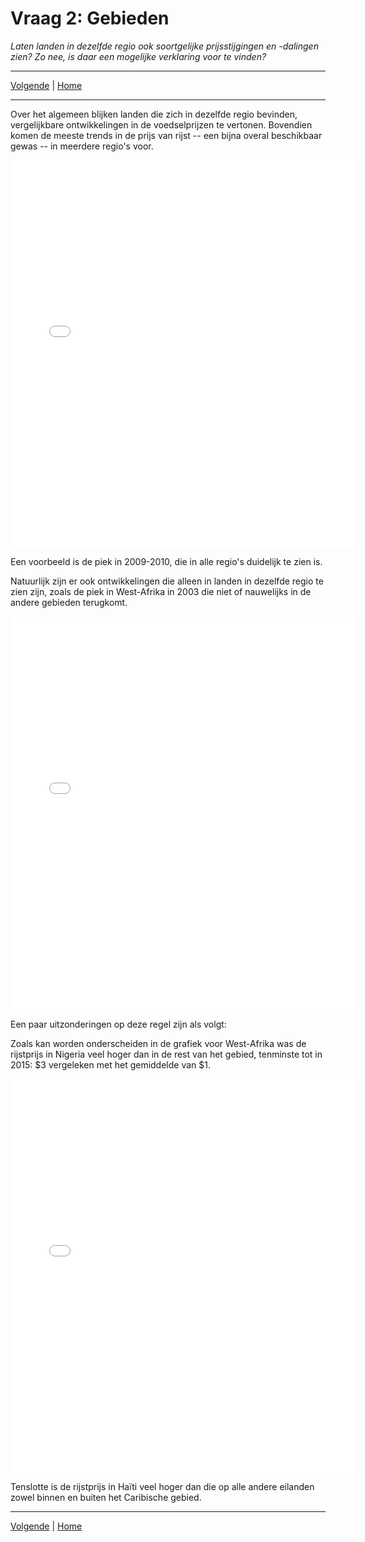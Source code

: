 # Vraag 2: Gebieden
*Laten landen in dezelfde regio ook soortgelijke prijsstijgingen en -dalingen zien? Zo nee, is daar een mogelijke verklaring voor te vinden?*

<hr>
<a href="/DAV/q3">Volgende</a> | <a href="/DAV/dashboard">Home</a>
<hr>

Over het algemeen blijken landen die zich in dezelfde regio bevinden, vergelijkbare ontwikkelingen in de voedselprijzen te vertonen. Bovendien komen de meeste trends in de prijs van rijst -- een bijna overal beschikbaar gewas -- in meerdere regio's voor.

<iframe src="/DAV/git/Tim/Graphs/region_overview.html"
    sandbox="allow-same-origin allow-scripts"
    height="620"
    width="110%"
    max-width="100%"
    scrolling="yes"
    seamless="seamless"
    frameborder="0">
</iframe>

Een voorbeeld is de piek in 2009-2010, die in alle regio's duidelijk te zien is.

Natuurlijk zijn er ook ontwikkelingen die alleen in landen in dezelfde regio te zien zijn, zoals de piek in West-Afrika in 2003 die niet of nauwelijks in de andere gebieden terugkomt.

<iframe src="/DAV/git/Tim/Graphs/West Afrika.html"
    sandbox="allow-same-origin allow-scripts"
    height="630"
    width="110%"
    max-width="100%"
    scrolling="yes"
    seamless="seamless"
    frameborder="0">
</iframe>

Een paar uitzonderingen op deze regel zijn als volgt:

Zoals kan worden onderscheiden in de grafiek voor West-Afrika was de rijstprijs in Nigeria veel hoger dan in de rest van het gebied, tenminste tot in 2015: $3 vergeleken met het gemiddelde van $1.

<iframe src="/DAV/git/Tim/Graphs/Eilanden.html"
    sandbox="allow-same-origin allow-scripts"
    height="630"
    width="110%"
    max-width="100%"
    scrolling="yes"
    seamless="seamless"
    frameborder="0">
</iframe>

Tenslotte is de rijstprijs in Haïti veel hoger dan die op alle andere eilanden zowel binnen en buiten het Caribische gebied.

<hr>
<a href="/DAV/q3">Volgende</a> | <a href="/DAV/dashboard">Home</a>
